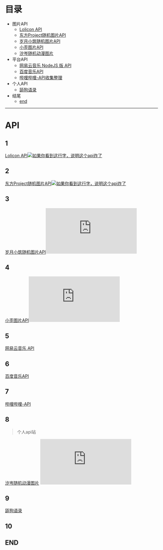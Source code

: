 # 目录

- 图片API
  - [Lolicon API](#1)
  - [东方Project随机图片API](#2)
  - [岁月小筑随机图片API](#3)
  - [小歪图片API](#4)
  - [汐岑随机动漫图片](#8)
- 平台API
  - [网易云音乐 NodeJS 版 API](#5)
  - [百度音乐API](#6)
  - [哔哩哔哩-API收集整理](#7)
- 个人API
  - [舔狗语录](#9)
- 结尾
  - [end](#end)

---

# API

## 1

[Lolicon API![如果你看到这行字，说明这个api炸了](https://api.lolicon.app/assets/img/lx.jpg "Lolicon API")](https://api.lolicon.app/)

## 2

[东方Project随机图片API![如果你看到这行字，说明这个api炸了](https://img.paulzzh.tech/touhou/random "东方Project随机图片API")](https://img.paulzzh.tech/)

## 3

[岁月小筑随机图片API![如果你看到这行字，说明这个api炸了](https://img.xjh.me/random_img.php?return=302 "岁月小筑随机图片API")](https://www.xjh.me/3069.html)

## 4

[小歪图片API![如果你看到这行字，说明这个api炸了](https://api.ixiaowai.cn/api/api.php "小歪图片API")](https://api.ixiaowai.cn/)

## 5

[网易云音乐 API](https://binaryify.github.io/NeteaseCloudMusicApi/#/ "网易云音乐 NodeJS 版 API")

## 6

[百度音乐API](https://binaryify.github.io/NeteaseCloudMusicApi/#/ "百度音乐API")

## 7

[哔哩哔哩-API](https://github.com/SocialSisterYi/bilibili-API-collect "哔哩哔哩-API")

## 8

> 个人api站

[汐岑随机动漫图片](https://acg.yanwz.cn/)
![如果你看到这行字，说明这个api炸了](https://acg.yanwz.cn/api.php "汐岑随机动漫图片")

## 9

[舔狗语录](https://api.ixiaowai.cn/tgrj/index.php)

## 10

## END